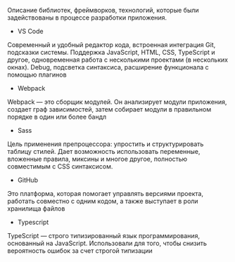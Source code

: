 Описание библиотек, фреймворков, технологий, которые были задействованы в процессе разработки приложения.
- VS Code

Современный и удобный редактор кода, встроенная интеграция Git, подсказки системы. Поддержка JavaScript, HTML, CSS, TypeScript и другое, одновременная работа с несколькими проектами (в нескольких окнах). Debug, подсветка синтаксиса, расширение функционала с помощью плагинов
- Webpack

Webpack — это сборщик модулей. Он анализирует модули приложения, создает граф зависимостей, затем собирает модули в правильном порядке в один или более бандл
- Sass

Цель применения препроцессора: упростить и структурировать таблицу стилей.  Дает возможность использовать переменные, вложенные правила, миксины и многое другое, полностью совместимым с CSS синтаксисом. 
- GitHub

Это платформа, которая помогает управлять версиями проекта, работать совместно с одним кодом, а также выступает в роли хранилища файлов
- Typescript

TypeScript — строго типизированный язык программирования, основанный на JavaScript. Использовали для того, чтобы снизить вероятность ошибок за счет строгой типизации

